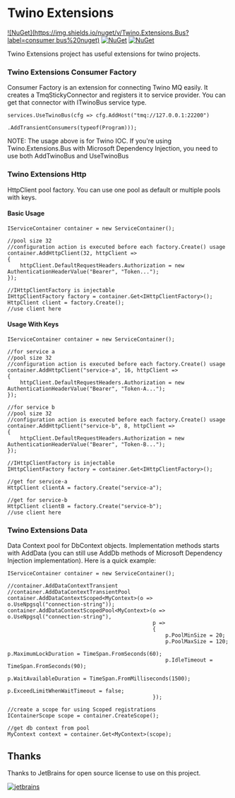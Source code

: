 # Twino Extensions

[![NuGet](https://img.shields.io/nuget/v/Twino.Extensions.Bus?label=consumer bus%20nuget)](https://www.nuget.org/packages/Twino.Extensions.Bus)
[![NuGet](https://img.shields.io/nuget/v/Twino.Extensions.Http?label=http%20factory%20nuget)](https://www.nuget.org/packages/Twino.Extensions.Http)
[![NuGet](https://img.shields.io/nuget/v/Twino.Extensions.Data?label=http%20factory%20nuget)](https://www.nuget.org/packages/Twino.Extensions.Data)

Twino Extensions project has useful extensions for twino projects.

### Twino Extensions Consumer Factory

Consumer Factory is an extension for connecting Twino MQ easily. It creates a TmqStickyConnector and registers it to service provider. You can get that connector with ITwinoBus service type.

    services.UseTwinoBus(cfg => cfg.AddHost("tmq://127.0.0.1:22200")
                                   .AddTransientConsumers(typeof(Program)));


NOTE: The usage above is for Twino IOC. If you're using Twino.Extensions.Bus with Microsoft Dependency Injection, you need to use both AddTwinoBus and UseTwinoBus

### Twino Extensions Http

HttpClient pool factory. You can use one pool as default or multiple pools with keys.

#### Basic Usage

    IServiceContainer container = new ServiceContainer();

    //pool size 32
    //configuration action is executed before each factory.Create() usage
    container.AddHttpClient(32, httpClient =>
    {
        httpClient.DefaultRequestHeaders.Authorization = new AuthenticationHeaderValue("Bearer", "Token...");
    });

    //IHttpClientFactory is injectable
    IHttpClientFactory factory = container.Get<IHttpClientFactory>();
    HttpClient client = factory.Create();
    //use client here
            
            
#### Usage With Keys

    IServiceContainer container = new ServiceContainer();

    //for service a
    //pool size 32
    //configuration action is executed before each factory.Create() usage
    container.AddHttpClient("service-a", 16, httpClient =>
    {
        httpClient.DefaultRequestHeaders.Authorization = new AuthenticationHeaderValue("Bearer", "Token-A...");
    });
    
    //for service b
    //pool size 32
    //configuration action is executed before each factory.Create() usage
    container.AddHttpClient("service-b", 8, httpClient =>
    {
        httpClient.DefaultRequestHeaders.Authorization = new AuthenticationHeaderValue("Bearer", "Token-B...");
    });

    //IHttpClientFactory is injectable
    IHttpClientFactory factory = container.Get<IHttpClientFactory>();
    
    //get for service-a
    HttpClient clientA = factory.Create("service-a");
    
    //get for service-b
    HttpClient clientB = factory.Create("service-b");
    //use client here


### Twino Extensions Data

Data Context pool for DbContext objects. Implementation methods starts with AddData (you can still use AddDb methods of Microsoft Dependency Injection implementation).
Here is a quick example:

    IServiceContainer container = new ServiceContainer();

    //container.AddDataContextTransient
    //container.AddDataContextTransientPool
    container.AddDataContextScoped<MyContext>(o => o.UseNpgsql("connection-string"));
    container.AddDataContextScopedPool<MyContext>(o => o.UseNpgsql("connection-string"),
                                                  p =>
                                                  {
                                                      p.PoolMinSize = 20;
                                                      p.PoolMaxSize = 120;
                                                      p.MaximumLockDuration = TimeSpan.FromSeconds(60);
                                                      p.IdleTimeout = TimeSpan.FromSeconds(90);
                                                      p.WaitAvailableDuration = TimeSpan.FromMilliseconds(1500);
                                                      p.ExceedLimitWhenWaitTimeout = false;
                                                  });

    //create a scope for using Scoped registrations
    IContainerScope scope = container.CreateScope();
    
    //get db context from pool
    MyContext context = container.Get<MyContext>(scope);


## Thanks

Thanks to JetBrains for open source license to use on this project.

[![jetbrains](https://user-images.githubusercontent.com/21208762/90192662-10043700-ddcc-11ea-9533-c43b99801d56.png)](https://www.jetbrains.com/?from=twino-framework)
